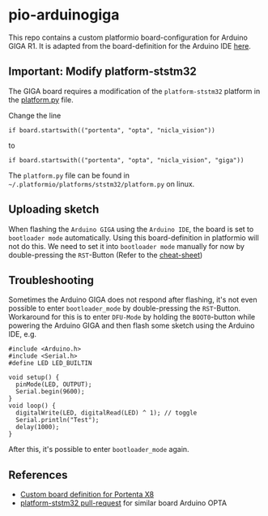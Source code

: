 # pio-arduinogiga

This repo contains a custom platformio board-configuration for Arduino GIGA R1. 
It is adapted from the board-definition  for the Arduino IDE [here](https://github.com/arduino/ArduinoCore-mbed/blob/main/boards.txt).

## Important: Modify platform-ststm32

The GIGA board requires a modification of the `platform-ststm32` platform in the [platform.py](https://github.com/platformio/platform-ststm32/blob/develop/platform.py) file.

Change the line 
```
if board.startswith(("portenta", "opta", "nicla_vision"))
```

to 

```
if board.startswith(("portenta", "opta", "nicla_vision", "giga"))
```

The `platform.py` file can be found in `~/.platformio/platforms/ststm32/platform.py` on linux.

## Uploading sketch

When flashing the `Arduino GIGA` using the `Arduino IDE`, the board is set to `bootloader mode` automatically. Using this board-definition in platformio will not do this. We need to set it into `bootloader mode` manually for now by double-pressing the `RST`-Button (Refer to the [cheat-sheet](https://docs.arduino.cc/tutorials/giga-r1-wifi/cheat-sheet#mbed-os))

## Troubleshooting

Sometimes the Arduino GIGA does not respond after flashing, it's not even possible to enter `bootloader_mode` by double-pressing the `RST`-Button. Workaround for this is to enter `DFU-Mode` by holding the `BOOT0`-button while powering the Arduino GIGA and then flash some sketch using the Arduino IDE, e.g. 

```
#include <Arduino.h>
#include <Serial.h>
#define LED LED_BUILTIN

void setup() {
  pinMode(LED, OUTPUT);
  Serial.begin(9600);
}
void loop() {
  digitalWrite(LED, digitalRead(LED) ^ 1); // toggle
  Serial.println("Test");
  delay(1000);
}
```

After this, it's possible to enter `bootloader_mode` again.

## References

- [Custom board definition for Portenta X8](https://github.com/maxgerhardt/pio-portentax8/tree/main)
- [platform-ststm32 pull-request](https://github.com/platformio/platform-ststm32/pull/678/files) for similar board Arduino OPTA
